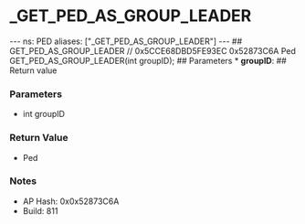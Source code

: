 # _GET_PED_AS_GROUP_LEADER

--- ns: PED aliases: ["_GET_PED_AS_GROUP_LEADER"] --- ## GET_PED_AS_GROUP_LEADER  // 0x5CCE68DBD5FE93EC 0x52873C6A Ped GET_PED_AS_GROUP_LEADER(int groupID);   ## Parameters * **groupID**:  ## Return value

### Parameters
* int groupID

### Return Value
* Ped

### Notes
* AP Hash: 0x0x52873C6A
* Build: 811

